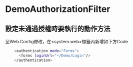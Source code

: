 # DemoAuthorizationFilter

## 設定未通過授權時要執行的動作方法
至Web.Config修改，在<system.web>標籤內新增如下方Code
```sh
	<authentication mode="Forms">
	  <forms loginUrl="~/Demo/Login"/>
	</authentication>
```
